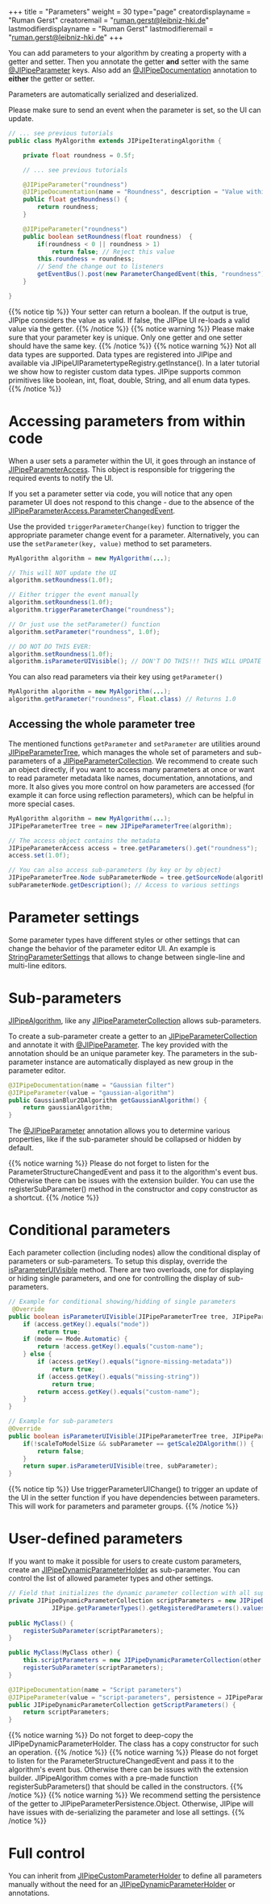 +++
title = "Parameters"
weight = 30
type="page"
creatordisplayname = "Ruman Gerst"
creatoremail = "ruman.gerst@leibniz-hki.de"
lastmodifierdisplayname = "Ruman Gerst"
lastmodifieremail = "ruman.gerst@leibniz-hki.de"
+++

You can add parameters to your algorithm by creating a property with a getter and setter.
Then you annotate the getter **and** setter with the same [@JIPipeParameter](/apidocs/org/hkijena/jipipe/api/parameters/JIPipeParameter.html) keys. Also add an [@JIPipeDocumentation](/apidocs/org/hkijena/jipipe/api/JIPipeDocumentation.html) annotation to **either** the getter or setter.

Parameters are automatically serialized and deserialized.

Please make sure to send an event when the parameter is set, so the UI can update.

```java
// ... see previous tutorials
public class MyAlgorithm extends JIPipeIteratingAlgorithm {

    private float roundness = 0.5f;

    // ... see previous tutorials

    @JIPipeParameter("roundness")
    @JIPipeDocumentation(name = "Roundness", description = "Value within [0, 1]")
    public float getRoundness() {
        return roundness;
    }

    @JIPipeParameter("roundness")
    public boolean setRoundness(float roundness)  {
        if(roundness < 0 || roundness > 1)
            return false; // Reject this value
        this.roundness = roundness;
        // Send the change out to listeners
        getEventBus().post(new ParameterChangedEvent(this, "roundness"));
    }

}
```

{{% notice tip %}}
Your setter can return a boolean. If the output is true, JIPipe considers the value as valid. If false, the JIPipe UI re-loads a valid value via the getter.
{{% /notice %}}
{{% notice warning %}}
Please make sure that your parameter key is unique. Only one getter and one setter should have the same key.
{{% /notice %}}
{{% notice warning %}}
Not all data types are supported. Data types are registered into JIPipe and available via JIPipeUIParametertypeRegistry.getInstance(). In a later tutorial we show how to register custom data types. JIPipe supports common primitives like boolean, int, float, double, String, and all enum data types.
{{% /notice %}}

# Accessing parameters from within code

When a user sets a parameter within the UI, it goes through an instance of [JIPipeParameterAccess](/apidocs/org/hkijena/jipipe/api/parameters/JIPipeParameterAccess.html).
This object is responsible for triggering the required events to notify the UI.

If you set a parameter setter via code, you will notice that any open parameter UI does not respond to this change - due to the absence of the [JIPipeParameterAccess.ParameterChangedEvent](/apidocs/org/hkijena/jipipe/api/parameters/JIPipeParameterCollection.ParameterChangedEvent.html).

Use the provided `triggerParameterChange(key)` function to trigger the appropriate parameter change event for a parameter.
Alternatively, you can use the `setParameter(key, value)` method to set parameters.

```java
MyAlgorithm algorithm = new MyAlgorithm(...);

// This will NOT update the UI
algorithm.setRoundness(1.0f);

// Either trigger the event manually
algorithm.setRoundness(1.0f);
algorithm.triggerParameterChange("roundness");

// Or just use the setParameter() function
algorithm.setParameter("roundness", 1.0f);

// DO NOT DO THIS EVER:
algorithm.setRoundness(1.0f);
algorithm.isParameterUIVisible(); // DON'T DO THIS!!! THIS WILL UPDATE THE UI, BUT NOT INFORM DEPENDENT PARAMETERS
```

You can also read parameters via their key using `getParameter()`

```java
MyAlgorithm algorithm = new MyAlgorithm(...);
algorithm.getParameter("roundness", Float.class) // Returns 1.0 
```

## Accessing the whole parameter tree

The mentioned functions `getParameter` and `setParameter` are utilities around [JIPipeParameterTree](/apidocs/org/hkijena/jipipe/api/parameters/JIPipeParameterTree.html),
which manages the whole set of parameters and sub-parameters of a [JIPipeParameterCollection](/apidocs/org/hkijena/jipipe/api/parameters/JIPipeParameterCollection.html).
We recommend to create such an object directly, if you want to access many parameters at once or want to read parameter metadata like names, documentation, annotations, and more.
It also gives you more control on how parameters are accessed (for example it can force using reflection parameters), which can be helpful 
in more special cases.

```java 
MyAlgorithm algorithm = new MyAlgorithm(...);
JIPipeParameterTree tree = new JIPipeParameterTree(algorithm);

// The access object contains the metadata
JIPipeParameterAccess access = tree.getParameters().get("roundness");
access.set(1.0f);

// You can also access sub-parameters (by key or by object)
JIPipeParameterTree.Node subParameterNode = tree.getSourceNode(algorithm.getSubParameter());
subParameterNode.getDescription(); // Access to various settings
```

# Parameter settings

Some parameter types have different styles or other settings that can change the behavior of the parameter editor UI. An example is [StringParameterSettings](/apidocs/org/hkijena/jipipe/extensions/standardparametereditors/ui/parametereditors/StringParameterSettings.html) that allows to change between single-line and multi-line editors.

# Sub-parameters

[JIPipeAlgorithm](/apidocs/org/hkijena/jipipe/api/nodes/JIPipeAlgorithm.html), like any [JIPipeParameterCollection](/apidocs/org/hkijena/jipipe/api/parameters/JIPipeParameterCollection.html) allows sub-parameters.

To create a sub-parameter create a getter to an [JIPipeParameterCollection](/apidocs/org/hkijena/jipipe/api/parameters/JIPipeParameterCollection.html) and annotate it with [@JIPipeParameter](/apidocs/org/hkijena/jipipe/api/parameters/JIPipeSubParameters.html). The key provided with the annotation should be an unique parameter key. The parameters in the sub-parameter instance are automatically displayed as new group in the parameter editor.

```java
@JIPipeDocumentation(name = "Gaussian filter")
@JIPipeParameter(value = "gaussian-algorithm")
public GaussianBlur2DAlgorithm getGaussianAlgorithm() {
    return gaussianAlgorithm;
}
```

The [@JIPipeParameter](/apidocs/org/hkijena/jipipe/api/parameters/JIPipeSubParameters.html) annotation allows you to determine various properties, like 
if the sub-parameter should be collapsed or hidden by default.

{{% notice warning %}}
Please do not forget to listen for the ParameterStructureChangedEvent and pass it to the algorithm's event bus. Otherwise there can be issues with the extension builder.
You can use the registerSubParameter() method in the constructor and copy constructor as a shortcut.
{{% /notice %}}

# Conditional parameters

Each parameter collection (including nodes) allow the conditional display of parameters or sub-parameters.
To setup this display, override the [isParameterUIVisible](/apidocs/org/hkijena/jipipe/api/parameters/JIPipeParameterCollection.html#isParameterUIVisible-org.hkijena.jipipe.api.parameters.JIPipeParameterTree-org.hkijena.jipipe.api.parameters.JIPipeParameterAccess-)
method. There are two overloads, one for displaying or hiding single parameters, and one for controlling the display of sub-parameters.

```java
// Example for conditional showing/hidding of single parameters
 @Override
public boolean isParameterUIVisible(JIPipeParameterTree tree, JIPipeParameterAccess access) {
    if (access.getKey().equals("mode"))
        return true;
    if (mode == Mode.Automatic) {
        return !access.getKey().equals("custom-name");
    } else {
        if (access.getKey().equals("ignore-missing-metadata"))
            return true;
        if (access.getKey().equals("missing-string"))
            return true;
        return access.getKey().equals("custom-name");
    }
} 

// Example for sub-parameters
@Override
public boolean isParameterUIVisible(JIPipeParameterTree tree, JIPipeParameterCollection subParameter) {
    if(!scaleToModelSize && subParameter == getScale2DAlgorithm()) {
        return false;
    }
    return super.isParameterUIVisible(tree, subParameter);
}
```

{{% notice tip %}}
Use triggerParameterUIChange() to trigger an update of the UI in the setter function if you have dependencies between parameters. 
This will work for parameters and parameter groups.
{{% /notice %}}

# User-defined parameters

If you want to make it possible for users to create custom parameters, create an [JIPipeDynamicParameterHolder](/apidocs/org/hkijena/jipipe/api/parameters/JIPipeDynamicParameterHolder.html) as sub-parameter.
You can control the list of allowed parameter types and other settings.

```java
// Field that initializes the dynamic parameter collection with all supported parameter types
private JIPipeDynamicParameterCollection scriptParameters = new JIPipeDynamicParameterCollection(true,
            JIPipe.getParameterTypes().getRegisteredParameters().values());
            
public MyClass() {
    registerSubParameter(scriptParameters);
}

public MyClass(MyClass other) {
    this.scriptParameters = new JIPipeDynamicParameterCollection(other.scriptParameters);
    registerSubParameter(scriptParameters);
}

@JIPipeDocumentation(name = "Script parameters")
@JIPipeParameter(value = "script-parameters", persistence = JIPipeParameterPersistence.Object) // Important: Set persistence
public JIPipeDynamicParameterCollection getScriptParameters() {
    return scriptParameters;
}
```

{{% notice warning %}}
Do not forget to deep-copy the JIPipeDynamicParameterHolder. The class has a copy constructor for
such an operation.
{{% /notice %}}
{{% notice warning %}}
Please do not forget to listen for the ParameterStructureChangedEvent and pass it to the algorithm's event bus. Otherwise there can be issues with the extension builder.
JIPipeAlgorithm comes with a pre-made function registerSubParameters() that should be called in the constructors.
{{% /notice %}}
{{% notice warning %}}
We recommend setting the persistence of the getter to JIPipeParameterPersistence.Object. Otherwise, JIPipe will have issues with 
de-serializing the parameter and lose all settings.
{{% /notice %}}

# Full control

You can inherit from [JIPipeCustomParameterHolder](/apidocs/org/hkijena/jipipe/api/parameters/JIPipeCustomParameterHolder.html) to define all parameters manually without the need for an [JIPipeDynamicParameterHolder](/apidocs/org/hkijena/jipipe/api/parameters/JIPipeDynamicParameterHolder.html) or annotations.
